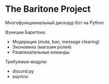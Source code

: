 # **The Baritone Project**
Многофункциональный дискорд-бот на Python

Функции Баритона:
- Модерация (mute, ban, message clearing)
- Экономика (магазин ролей)
- Развлекательные команды

Требуемые модули:
- discord.py
- asyncio

